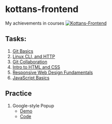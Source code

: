 # kottans-frontend

My achievements in courses [![Kottans-Frontend][icon-kottans]][kottans-frontend]

## Tasks: 
1. [Git Basics](task_git_and_github/git_and_github.md)
2. [Linux CLI, and HTTP](task_linux_cli/linux_cli.md)
3. [Git Collaboration](task_git_collaboration/git_collaboration.md)
4. [Intro to HTML and CSS](task_html_css_intro/html_css_intro.md)
5. [Responsive Web Design Fundamentals](task_responsive_web_design/task_responsive_web_design.md)
6. [JavaScript Basics](task_js_basic/task_js_basic.md)

## Practice
1. Google-style Popup
   - [Demo](https://madmaxwmfu.github.io/g00gle-p0pup/)
   - [Code](https://github.com/madmaxWMFU/g00gle-p0pup)
































[icon-kottans]: https://img.shields.io/badge/%3D(%5E.%5E)%3D-frontend-yellow.svg
[kottans-frontend]: https://github.com/kottans/frontend
